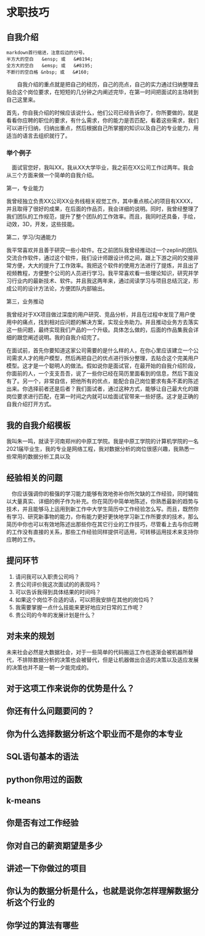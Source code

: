 # 求职技巧

## 自我介绍

    markdown首行缩进，注意后边的分号。
    半方大的空白   &ensp; 或   &#8194;
    全方大的空白   &emsp; 或   &#8195;
    不断行的空白格 &nbsp; 或   &#160;

&emsp;&emsp;自我介绍的重点就是把自己的经历，自己的亮点，自己的实力通过归纳整理去贴合这个岗位要求，在短短的几分钟之内阐述完毕，在第一时间把面试的主场转到自己这里来。

首先，你自我介绍的时候应该说什么，他们公司已经告诉你了，你所要做的，就是看看你应聘的职位的要求，有什么需求，你的能力是否匹配，看着这些需求，我们可以进行归纳，归纳出重点，然后根据自己所掌握的知识以及自己的专业能力，用适当的语言去组织就行了。

### 举个例子

&ensp;&ensp;面试官您好，我叫XX，我从XX大学毕业，我之前在XX公司工作过两年。我会从三个方面来做一个简单的自我介绍。

第一，专业能力

我曾经独立负责XX公司XX业务线相关视觉工作，其中重点核心的项目有XXXX，并且取得了很好的成果，在后面的作品页，我会详细的说明。同时，我曾经整理了我们团队的工作规范，提升了整个团队的工作效率。而且，我同时还具备，手绘，动效，3D，开发，这些技能。

第二，学习/沟通能力

我平常喜欢并且善于研究一些小软件。在之前团队我曾经推动过一个zeplin的团队交流合作软件，通过这个软件，我们设计师跟设计师之间，跟上下游之间的交接非常方便，大大的提升了工作效率。我把这个软件的使用方法进行了提炼，并且出了视频教程，方便整个公司的人员进行学习。我平常喜欢看一些理论知识，研究并学习行业内的最新技术、软件。并且我这两年来，通过阅读学习与项目总结沉淀，形成公司的设计方法论，方便团队内部输出。

第三，业务推动

我曾经对于XX项目做过深度的用户研究、竞品分析，并且在过程中发现了用户使用中的痛点，找到相对应问题的解决方案，实现业务助力。并且推动业务方去落实这一些问题，最终实现我们产品的一个升级。具体怎么做的，后面的作品集我会详细的跟您阐述说明。我的自我介绍完了。

在面试前，首先你要知道这家公司需要的是什么样的人，在你心里应该建立一个公司需求人才的用户模型，然后再把自己的优点进行拆分整理，去贴合这个完美用户模型。这才是一个聪明人的做法。假如说你是面试官，在最开始的自我介绍阶段，你面前的人，一个支支吾吾，说了一些你已经在简历里面看到的信息，然后下面没有了。另一个，非常自信，把他所有的优点，能配合自己岗位要求有条不紊的陈述出来。你选择前者还是后者？我们面试者，通过这种方式，能够让自己最大化的跟岗位要求进行匹配，在第一时间之内就可以给面试官带来一些好感。这才是正确的自我介绍打开方式。

## 我的自我介绍模板

我叫朱一鸣，就读于河南郑州的中原工学院。我是中原工学院的计算机学院的一名2021届毕业生，我的专业是网络工程，我对数据分析的岗位很感兴趣，我熟悉一些常用的数据分析工具以及

## 经验相关的问题

&ensp;&ensp;你应该强调你的极强的学习能力能够有效地弥补你所欠缺的工作经验，同时辅佐以大量真实、详细的例子作为补充。你在简历中简单地陈述，你熟悉最新的趋势与技术，并且能够马上运用到新工作中大学生简历中工作经验怎么写。而且，既然你有学习、研究新事物的能力，你有能力更好更快地学习新工作所要求的技术，那么简历中你也可以有效地陈述出那些你在其它行业的工作技巧，尽管看上去与你应聘的工作没有直接的关系，那些工作经验同样提供可适用，可转移运用技术来支持你应聘的工作。

## 提问环节

1. 请问我可以入职贵公司吗？
2. 贵公司评价我这次面试的的表现吗？
3. 可以告诉我得到具体结果的时间吗？
4. 如果这个岗位不合适的话，可以把我安排在其他的岗位吗？
5. 我需要掌握一点什么技能来更好地应对日常的工作呢？
6. 贵公司的今年的发展计划是什么？

## 对未来的规划

未来社会必然是大数据社会，对于一些简单的代码搬运工作也逐渐会被机器所替代，不排除数据分析的决策也会被替代，但是让机器做出合适的决策以及适应发展的决策也并不是一朝一夕能完成的。

## 对于这项工作来说你的优势是什么？

## 你还有什么问题要问的？

## 你为什么选择数据分析这个职业而不是你的本专业

## SQL语句基本的语法

## python你用过的函数

## k-means

## 你是否有过工作经验

## 你对自己的薪资期望是多少

## 讲述一下你做过的项目

## 你认为的数据分析是什么，也就是说你怎样理解数据分析这个行业的

## 你学过的算法有哪些
